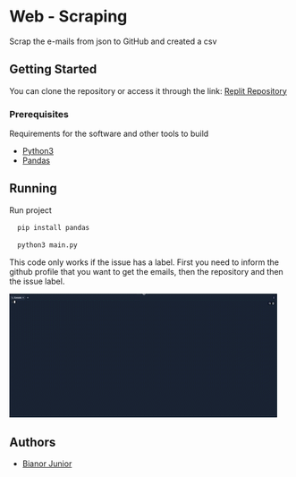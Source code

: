 # Web - Scraping

Scrap the e-mails from json to GitHub and created a csv


## Getting Started

You can clone the repository or access it through the link: [Replit Repository](https://replit.com/@BianorRamos/web-scraping)

### Prerequisites

Requirements for the software and other tools to build
- [Python3](https://www.python.org/)
- [Pandas](https://pandas.pydata.org/)


## Running

Run project

```bash
  pip install pandas
```

```bash
  python3 main.py
```
This code only works if the issue has a label.
First you need to inform the github profile that you want to get the emails, then the repository and then the issue label.


![screenshot](https://github.com/BR-Junior/web-scraping/blob/362f14e5e0b8f4dd8440fea9655cb5f2b34112dd/example-code.gif)



## Authors

- [Bianor Junior](https://www.github.com/BR-Junior)
